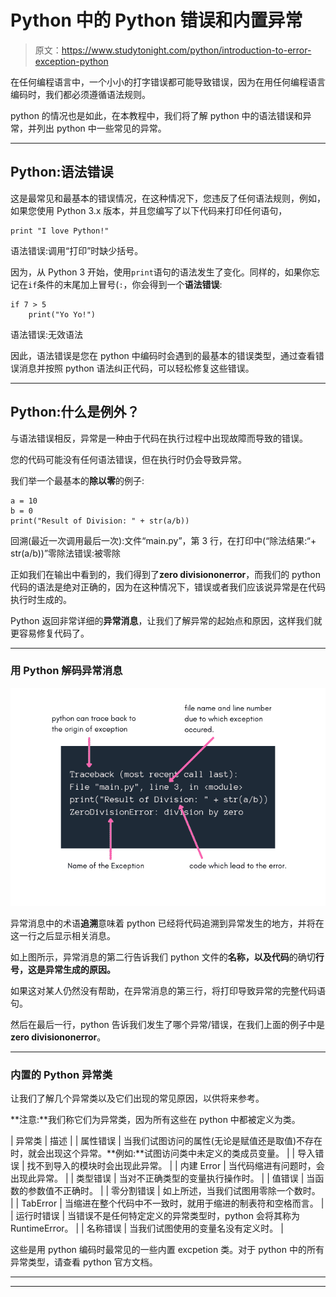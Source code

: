 # Python 中的 Python 错误和内置异常

> 原文：<https://www.studytonight.com/python/introduction-to-error-exception-python>

在任何编程语言中，一个小小的打字错误都可能导致错误，因为在用任何编程语言编码时，我们都必须遵循语法规则。

python 的情况也是如此，在本教程中，我们将了解 python 中的语法错误和异常，并列出 python 中一些常见的异常。

* * *

## Python:语法错误

这是最常见和最基本的错误情况，在这种情况下，您违反了任何语法规则，例如，如果您使用 Python 3.x 版本，并且您编写了以下代码来打印任何语句，

```
print "I love Python!"
```

语法错误:调用“打印”时缺少括号。

因为，从 Python 3 开始，使用`print`语句的语法发生了变化。同样的，如果你忘记在`if`条件的末尾加上冒号(`:`，你会得到一个**语法错误**:

```
if 7 > 5
    print("Yo Yo!")
```

语法错误:无效语法

因此，语法错误是您在 python 中编码时会遇到的最基本的错误类型，通过查看错误消息并按照 python 语法纠正代码，可以轻松修复这些错误。

* * *

## Python:什么是例外？

与语法错误相反，异常是一种由于代码在执行过程中出现故障而导致的错误。

您的代码可能没有任何语法错误，但在执行时仍会导致异常。

我们举一个最基本的**除以零**的例子:

```
a = 10
b = 0
print("Result of Division: " + str(a/b))
```

回溯(最近一次调用最后一次):文件“main.py”，第 3 行，在<module>打印中(“除法结果:“+ str(a/b))”零除法错误:被零除</module>

正如我们在输出中看到的，我们得到了**zero divisiononerror**，而我们的 python 代码的语法是绝对正确的，因为在这种情况下，错误或者我们应该说异常是在代码执行时生成的。

Python 返回非常详细的**异常消息**，让我们了解异常的起始点和原因，这样我们就更容易修复代码了。

* * *

### 用 Python 解码异常消息

![What does exception message means in python](img/8e14ab46bb7c5ccd2a30f236ce5d937a.png)

异常消息中的术语**追溯**意味着 python 已经将代码追溯到异常发生的地方，并将在这一行之后显示相关消息。

如上图所示，异常消息的第二行告诉我们 python 文件的**名称，以及代码**的确切**行号，这是异常生成的原因。**

如果这对某人仍然没有帮助，在异常消息的第三行，将打印导致异常的完整代码语句。

然后在最后一行，python 告诉我们发生了哪个异常/错误，在我们上面的例子中是**zero divisiononerror**。

* * *

### 内置的 Python 异常类

让我们了解几个异常类以及它们出现的常见原因，以供将来参考。

**注意:**我们称它们为异常类，因为所有这些在 python 中都被定义为类。

| 异常类 | 描述 |
| 属性错误 | 当我们试图访问的属性(无论是赋值还是取值)不存在时，就会出现这个异常。**例如:**试图访问类中未定义的类成员变量。 |
| 导入错误 | 找不到导入的模块时会出现此异常。 |
| 内建 Error | 当代码缩进有问题时，会出现此异常。 |
| 类型错误 | 当对不正确类型的变量执行操作时。 |
| 值错误 | 当函数的参数值不正确时。 |
| 零分割错误 | 如上所述，当我们试图用零除一个数时。 |
| TabError | 当缩进在整个代码中不一致时，就用于缩进的制表符和空格而言。 |
| 运行时错误 | 当错误不是任何特定定义的异常类型时，python 会将其称为 RuntimeError。 |
| 名称错误 | 当我们试图使用的变量名没有定义时。 |

这些是用 python 编码时最常见的一些内置 excpetion 类。对于 python 中的所有异常类型，请查看 python 官方文档。

* * *

* * *